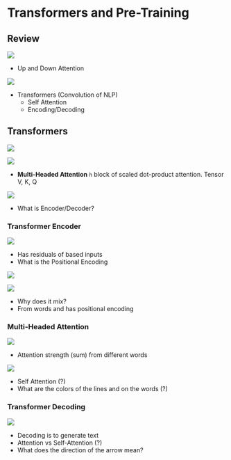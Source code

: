# Transformers and Pre-Training

## Review

![](https://i.imgur.com/BVdVEoi.png)

* Up and Down Attention

![](https://i.imgur.com/gGG4J6N.png)

* Transformers (Convolution of NLP)
    * Self Attention
    * Encoding/Decoding

## Transformers

![](https://i.imgur.com/mYSymyv.png)

![](https://i.imgur.com/5jvchbe.png)

* __Multi-Headed Attention__
    `h` block of scaled dot-product attention. Tensor V, K, Q

![](https://i.imgur.com/aqMQVVh.png)

* What is Encoder/Decoder?

### Transformer Encoder

![](https://i.imgur.com/Bd6mOCq.png)

* Has residuals of based inputs
* What is the Positional Encoding

![](https://i.imgur.com/FmYWjJH.png)

![](https://i.imgur.com/0dTtfWA.png)

* Why does it mix?
* From words and has positional encoding

### Multi-Headed Attention

![](https://i.imgur.com/LgGrwEe.png)

* Attention strength (sum) from different words

![](https://i.imgur.com/G490xoJ.png)

* Self Attention (?)
* What are the colors of the lines and on the words (?)

### Transformer Decoding

![](https://i.imgur.com/J7O9jOG.png)

* Decoding is to generate text
* Attention vs Self-Attention (?)
* What does the direction of the arrow mean?